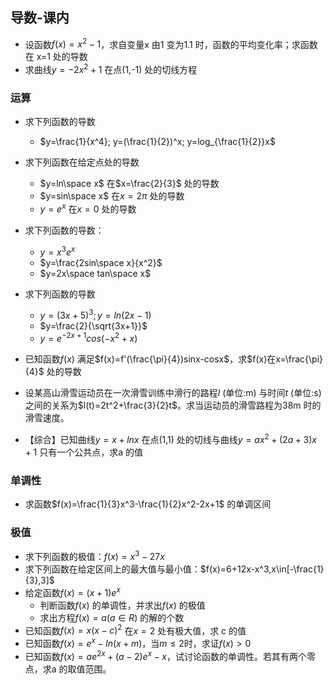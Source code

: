## 导数-课内

- 设函数$f(x)=x^2-1$，求自变量x 由1 变为1.1 时，函数的平均变化率；求函数在 x=1 处的导数
- 求曲线$y=-2x^2+1$ 在点(1,-1) 处的切线方程



### 运算

- 求下列函数的导数
  - $y=\frac{1}{x^4}; y=(\frac{1}{2})^x; y=log_{\frac{1}{2}}x$
- 求下列函数在给定点处的导数

  - $y=ln\space x$ 在$x=\frac{2}{3}$ 处的导数
  - $y=sin\space x$ 在$x=2\pi$ 处的导数
  - $y=e^x$ 在$x=0$ 处的导数
- 求下列函数的导数：

  - $y=x^3e^x$
  - $y=\frac{2sin\space x}{x^2}$
  - $y=2x\space tan\space x$
- 求下列函数的导数

  - $y=(3x+5)^3; y=ln(2x-1)$
  - $y=\frac{2}{\sqrt{3x+1}}$
  - $y=e^{-2x+1}cos(-x^2+x)$
- 已知函数$f(x)$ 满足$f(x)=f'(\frac{\pi}{4})sinx-cosx$，求$f(x)在x=\frac{\pi}{4}$ 处的导数
- 设某高山滑雪运动员在一次滑雪训练中滑行的路程$l$ (单位:m) 与时间$t$ (单位:s) 之间的关系为$l(t)=2t^2+\frac{3}{2}t$。求当运动员的滑雪路程为38m 时的滑雪速度。



- 【综合】已知曲线$y=x+lnx$ 在点(1,1) 处的切线与曲线$y=ax^2+(2a+3)x+1$ 只有一个公共点，求a 的值



### 单调性

- 求函数$f(x)=\frac{1}{3}x^3-\frac{1}{2}x^2-2x+1$ 的单调区间



### 极值

- 求下列函数的极值：$f(x)=x^3-27x$
- 求下列函数在给定区间上的最大值与最小值：$f(x)=6+12x-x^3,x\in[-\frac{1}{3},3]$
- 给定函数$f(x)=(x+1)e^x$
  - 判断函数$f(x)$ 的单调性，并求出$f(x)$ 的极值
  - 求出方程$f(x)=a(a\in R)$ 的解的个数
- 已知函数$f(x)=x(x-c)^2$ 在$x=2$ 处有极大值，求 c 的值
- 已知函数$f(x)=e^x-ln(x+m)$，当$m\le 2$时，求证$f(x)>0$
- 已知函数$f(x)=ae^{2x}+(a-2)e^x-x$，试讨论函数的单调性。若其有两个零点，求a 的取值范围。









